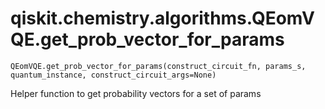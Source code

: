 # qiskit.chemistry.algorithms.QEomVQE.get\_prob\_vector\_for\_params

`QEomVQE.get_prob_vector_for_params(construct_circuit_fn, params_s, quantum_instance, construct_circuit_args=None)`

Helper function to get probability vectors for a set of params
